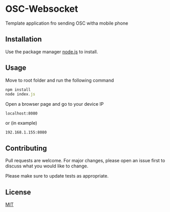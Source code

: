 # OSC-Websocket

Template application fro sending OSC witha mobile phone

## Installation

Use the package manager [node.js](https://nodejs.org/en/) to install.

## Usage

Move to root folder and run the following command

```javascript
npm install
node index.js
```

Open a browser page and go to your device IP 

```batch
localhost:8080
```

or (in example)

```batch
192.168.1.155:8080
```

## Contributing
Pull requests are welcome. For major changes, please open an issue first to discuss what you would like to change.

Please make sure to update tests as appropriate.

## License
[MIT](https://choosealicense.com/licenses/mit/)